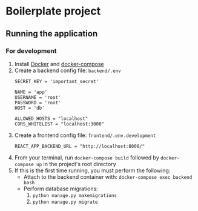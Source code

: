 # Boilerplate project

## Running the application

### For development
1. Install [Docker](https://store.docker.com/search?type=edition&offering=community) and [docker-compose](https://docs.docker.com/compose/install/#install-compose)
2. Create a backend config file: `backend/.env`
    ```
    SECRET_KEY = 'important_secret'

    NAME = 'app'
    USERNAME = 'root'
    PASSWORD = 'root'
    HOST = 'db'

    ALLOWED_HOSTS = "localhost"
    CORS_WHITELIST = "localhost:3000"
    ```
3. Create a frontend config file: `frontend/.env.development`
    ```
    REACT_APP_BACKEND_URL = "http://localhost:8000/"
    ```
4. From your terminal, run `docker-compose build` followed by `docker-compose up` in the project's root directory
5. If this is the first time running, you must perform the following:
    - Attach to the backend container with:
      `docker-compose exec backend bash`
    - Perform database migrations:
      1) `python manage.py makemigrations`
      2) `python manage.py migrate`
